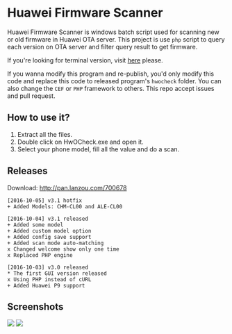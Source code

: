 Huawei Firmware Scanner
=====

Huawei Firmware Scanner is windows batch script used for scanning new or old firmware in Huawei OTA server. This project is use ```php``` script to query each version on OTA server and filter query result to get firmware.

If you're looking for terminal version, visit [here](https://github.com/dfc643/huawei-firmware-scanner/tree/v2) please.

If you wanna modify this program and re-publish, you'd only modify this code and replace this code to released program's ```hwocheck``` folder. You can also change the ```CEF``` or ```PHP``` framework to others. This repo accept issues and pull request.

How to use it?
-----

1. Extract all the files.
2. Double click on HwOCheck.exe and open it.
3. Select your phone model, fill all the value and do a scan.

Releases
-----

Download: http://pan.lanzou.com/700678

```
[2016-10-05] v3.1 hotfix
+ Added Models: CHM-CL00 and ALE-CL00

[2016-10-04] v3.1 released
+ Added some model
+ Added custom model option
+ Added config save support
+ Added scan mode auto-matching
x Changed welcome show only one time
x Replaced PHP engine

[2016-10-03] v3.0 released
* The first GUI version released
x Using PHP instead of cURL
+ Added Huawei P9 support
```

Screenshots
-----

![](http://chuantu.biz/t5/36/1475515121x3340469674.png)
![](http://chuantu.biz/t5/36/1475515176x3340469674.png)
